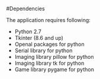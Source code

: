 #Dependencies

The application requires following:
* Python 2.7
* Tkinter (8.6 and up)
* Openal packages for python
* Serial library for python
* Imaging library pillow for python
* Imaging library tk for python
* Game library pygame for python